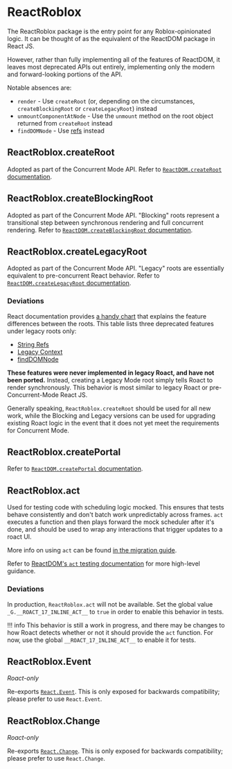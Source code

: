# ReactRoblox

The ReactRoblox package is the entry point for any Roblox-opinionated logic. It can be thought of as the equivalent of the ReactDOM package in React JS.

However, rather than fully implementing all of the features of ReactDOM, it leaves most deprecated APIs out entirely, implementing only the modern and forward-looking portions of the API.

Notable absences are:

* `render` - Use `createRoot` (or, depending on the circumstances, `createBlockingRoot` or `createLegacyRoot`) instead
* `unmountComponentAtNode` - Use the `unmount` method on the root object returned from `createRoot` instead
* `findDOMNode` - Use [refs](https://reactjs.org/docs/refs-and-the-dom.html) instead

## ReactRoblox.createRoot
Adopted as part of the Concurrent Mode API. Refer to [`ReactDOM.createRoot` documentation](https://reactjs.org/docs/concurrent-mode-reference.html#createroot).

## ReactRoblox.createBlockingRoot
Adopted as part of the Concurrent Mode API. "Blocking" roots represent a transitional step between synchronous rendering and full concurrent rendering. Refer to [`ReactDOM.createBlockingRoot` documentation](https://reactjs.org/docs/concurrent-mode-adoption.html#migration-step-blocking-mode).

## ReactRoblox.createLegacyRoot
Adopted as part of the Concurrent Mode API. "Legacy" roots are essentially equivalent to pre-concurrent React behavior. Refer to [`ReactDOM.createLegacyRoot` documentation](https://reactjs.org/docs/concurrent-mode-adoption.html#migration-step-blocking-mode).

### Deviations
React documentation provides [a handy chart](https://reactjs.org/docs/concurrent-mode-adoption.html#feature-comparison) that explains the feature differences between the roots. This table lists three deprecated features under legacy roots only:

* [String Refs](https://reactjs.org/docs/refs-and-the-dom.html#legacy-api-string-refs)
* [Legacy Context](https://reactjs.org/docs/legacy-context.html)
* [findDOMNode](https://reactjs.org/docs/strict-mode.html#warning-about-deprecated-finddomnode-usage)

**These features were never implemented in legacy Roact, and have not been ported.** Instead, creating a Legacy Mode root simply tells Roact to render synchronously. This behavior is most similar to legacy Roact or pre-Concurrent-Mode React JS.

Generally speaking, `ReactRoblox.createRoot` should be used for all new work, while the Blocking and Legacy versions can be used for upgrading existing Roact logic in the event that it does not yet meet the requirements for Concurrent Mode.

## ReactRoblox.createPortal
Refer to [`ReactDOM.createPortal` documentation](https://reactjs.org/docs/portals.html).

<!-- Testing/globals only -->
## ReactRoblox.act
Used for testing code with scheduling logic mocked. This ensures that tests behave consistently and don't batch work unpredictably across frames. `act` executes a function and then plays forward the mock scheduler after it's done, and should be used to wrap any interactions that trigger updates to a roact UI.

More info on using `act` can be found [in the migration guide](../migrating-from-roact-1x.md#reactrobloxact).

Refer to [ReactDOM's `act` testing documentation](https://reactjs.org/docs/test-utils.html#act) for more high-level guidance.

### Deviations
In production, `ReactRoblox.act` will not be available. Set the global value `_G.__ROACT_17_INLINE_ACT__` to `true` in order to enable this behavior in tests.

!!! info
	This behavior is still a work in progress, and there may be changes to how Roact detects whether or not it should provide the `act` function. For now, use the global `__ROACT_17_INLINE_ACT__` to enable it for tests.

## ReactRoblox.Event
*Roact-only*

Re-exports [`React.Event`](react.md#reactevent). This is only exposed for backwards compatibility; please prefer to use `React.Event`.

## ReactRoblox.Change
*Roact-only*

Re-exports [`React.Change`](react.md#reactchange). This is only exposed for backwards compatibility; please prefer to use `React.Change`.

